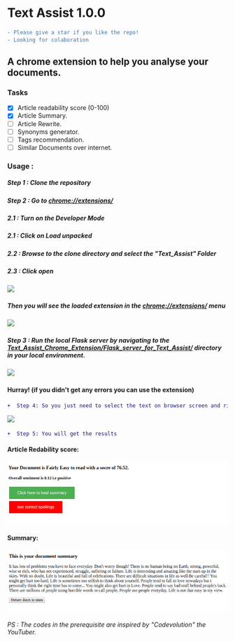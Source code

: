 # Text Assist 1.0.0
```diff
- Please give a star if you like the repo! 
- Looking for colaboration
```
## A chrome extension to help you analyse your documents.

### Tasks

- [x] Article readability score (0-100)
- [x] Article Summary.
- [ ] Article Rewrite.
- [ ] Synonyms generator.
- [ ] Tags recommendation.
- [ ] Similar Documents over internet.

### Usage :
##### Step 1 : Clone the repository

##### Step 2 : Go to [chrome://extensions/](chrome://extensions/)
##### 2.1 : Turn on the Developer Mode
##### 2.1 : Click on Load unpacked 
##### 2.2 : Browse to the clone directory and select the "Text_Assist" Folder
##### 2.3 : Click open

![](Snaps_for_Readme/browse.png)

##### Then you will see the loaded extension in the [chrome://extensions/](chrome://extensions/) menu

![](Snaps_for_Readme/Extension_page.png)

##### Step 3 : Run the local Flask server by navigating to the [Text_Assist_Chrome_Extension/Flask_server_for_Text_Assist/](https://github.com/bhrt-sharma/Text_Assist_Chrome_Extension/tree/master/Flask_server_for_Text_Assist) directory in your local environment.
![](Snaps_for_Readme/Flask_server.png)

#### Hurray! (if you didn't get any errors you can use the extension)

```diff
+  Step 4: So you just need to select the text on browser screen and right click to choose the extension "Text Assist" 
```

![](Snaps_for_Readme/selection.png)

```diff
+  Step 5: You will get the results
```
#### Article Redability score:
![](Snaps_for_Readme/score.png)

#### Summary:

![](Snaps_for_Readme/Summary.png)



###### PS : The codes in the prerequisite are inspired by "Codevolution" the YouTuber.
